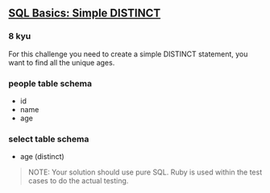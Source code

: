 <h2><a href=https://www.codewars.com/kata/58111670e10b53be31000108/train/sql/68b59eb435ab3e85385cc920 target="_blank">SQL Basics: Simple DISTINCT</a></h2><h3>8 kyu</h3><p>For this challenge you need to create a simple DISTINCT statement, you want to find all the unique ages.</p><h3 id="people-table-schema">people table schema</h3><ul><li>id</li><li>name</li><li>age</li></ul><h3 id="select-table-schema">select table schema</h3><ul><li>age (distinct)</li></ul><blockquote><p>NOTE: Your solution should use pure SQL. Ruby is used within the test cases to do the actual testing.</p></blockquote>